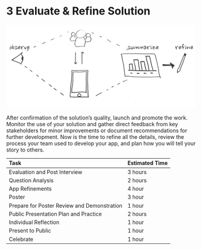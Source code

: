 # 3 Evaluate & Refine Solution

![](../../.gitbook/assets/trivia-phase-3-drawing-alpha-reduced.png)

After confirmation of the solution’s quality, launch and promote the work. Monitor the use of your solution and gather direct feedback from key stakeholders for minor improvements or document recommendations for further development. Now is the time to refine all the details, review the process your team used to develop your app, and plan how you will tell your story to others.

| Task | Estimated Time |
| :--- | :--- |
| Evaluation and Post Interview | 3 hours |
| Question Analysis | 2 hours |
| App Refinements | 4 hour |
| Poster | 3 hour |
| Prepare for Poster Review and Demonstration | 1 hour |
| Public Presentation Plan and Practice | 2 hours |
| Individual Reflection | 1 hour |
| Present to Public | 1 hour |
| Celebrate | 1 hour |

